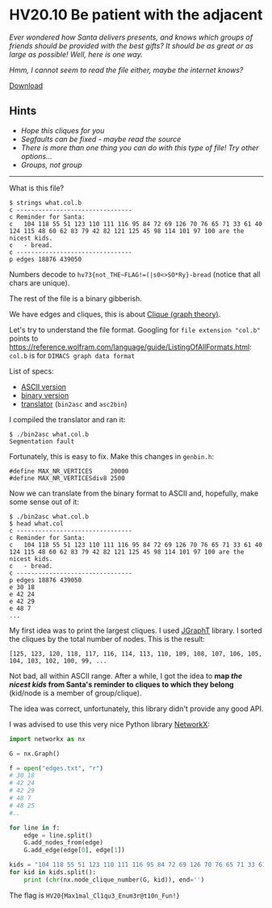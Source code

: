 # HV20.10 Be patient with the adjacent

_Ever wondered how Santa delivers presents, and knows which groups of friends should be provided with the best gifts? It should be as great or as large as possible! Well, here is one way._

_Hmm, I cannot seem to read the file either, maybe the internet knows?_

[Download](what.col.b)

## Hints
- _Hope this cliques for you_
- _Segfaults can be fixed - maybe read the source_
- _There is more than one thing you can do with this type of file! Try other options..._
- _Groups, not group_

---

What is this file?
```
$ strings what.col.b
c --------------------------------
c Reminder for Santa:
c   104 118 55 51 123 110 111 116 95 84 72 69 126 70 76 65 71 33 61 40 124 115 48 60 62 83 79 42 82 121 125 45 98 114 101 97 100 are the nicest kids.
c   - bread.
c --------------------------------
p edges 18876 439050
```

Numbers decode to `hv73{not_THE~FLAG!=(|s0<>SO*Ry}-bread`
(notice that all chars are unique).

The rest of the file is a binary gibberish.

We have edges and cliques, this is about [Clique (graph theory)](https://en.wikipedia.org/wiki/Clique_(graph_theory)).

Let's try to understand the file format.
Googling for `file extension "col.b"` points to https://reference.wolfram.com/language/guide/ListingOfAllFormats.html:
`col.b` is for `DIMACS graph data format`

List of specs:
- [ASCII version](https://github.com/akinanop/mvl-solver/wiki/DIMACS-Graph-Format)
- [binary version](http://archive.dimacs.rutgers.edu/pub/challenge/graph/translators/binformat/README.binformat)
- [translator](http://archive.dimacs.rutgers.edu/pub/challenge/graph/translators/binformat/ANSI/) (`bin2asc` and `asc2bin`)

I compiled the translator and ran it:
```
$ ./bin2asc what.col.b
Segmentation fault
```

Fortunately, this is easy to fix. Make this changes in `genbin.h`:
```
#define MAX_NR_VERTICES		20000
#define MAX_NR_VERTICESdiv8	2500
```

Now we can translate from the binary format to ASCII and, hopefully, make some sense out of it:
```
$ ./bin2asc what.col.b
$ head what.col
c -------------------------------- 
c Reminder for Santa:
c   104 118 55 51 123 110 111 116 95 84 72 69 126 70 76 65 71 33 61 40 124 115 48 60 62 83 79 42 82 121 125 45 98 114 101 97 100 are the nicest kids.
c   - bread.
c -------------------------------- 
p edges 18876 439050
e 30 18
e 42 24
e 42 29
e 48 7
...
```

My first idea was to print the largest cliques. I used [JGraphT](https://jgrapht.org/) library.
I sorted the cliques by the total number of nodes. This is the result:
```
[125, 123, 120, 118, 117, 116, 114, 113, 110, 109, 108, 107, 106, 105, 104, 103, 102, 100, 99, ...
```

Not bad, all within ASCII range. After a while, I got the idea to **map _the nicest kids_ from Santa's reminder
to cliques to which they belong** (kid/node is a member of group/clique).

The idea was correct, unfortunately, this library didn't provide any good API.

I was advised to use this very nice Python library [NetworkX](https://networkx.org/documentation/stable/tutorial.html):
```python
import networkx as nx

G = nx.Graph()

f = open("edges.txt", "r")
# 30 18
# 42 24
# 42 29
# 48 7
# 48 25
#..

for line in f:
    edge = line.split()
    G.add_nodes_from(edge)
    G.add_edge(edge[0], edge[1])

kids = "104 118 55 51 123 110 111 116 95 84 72 69 126 70 76 65 71 33 61 40 124 115 48 60 62 83 79 42 82 121 125 45 98 114 101 97 100"
for kid in kids.split():
    print (chr(nx.node_clique_number(G, kid)), end='')
```

The flag is `HV20{Max1mal_Cl1qu3_Enum3r@t10n_Fun!}`
